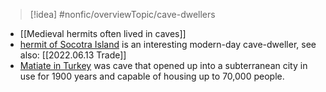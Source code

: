 > [!idea] #nonfic/overviewTopic/cave-dwellers

- [[Medieval hermits often lived in caves]]
- [hermit of Socotra Island](https://www.bbc.com/travel/article/20211209-the-hermit-of-socotra-island) is an interesting modern-day cave-dweller, see also: [[2022.06.13 Trade]]
- [Matiate in Turkey](https://en.qantara.de/content/sensational-find-in-turkey-turkish-archaeologists-discover-subterranean-city-of-matiate) was cave that opened up into a subterranean city in use for 1900 years and capable of housing up to 70,000 people. 
